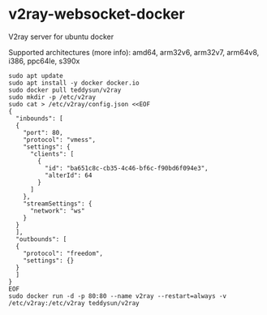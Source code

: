 # v2ray-websocket-docker
V2ray server for ubuntu docker

Supported architectures (more info): amd64, arm32v6, arm32v7, arm64v8, i386, ppc64le, s390x

```console 
sudo apt update
sudo apt install -y docker docker.io
sudo docker pull teddysun/v2ray
sudo mkdir -p /etc/v2ray
sudo cat > /etc/v2ray/config.json <<EOF
{
  "inbounds": [
  {
    "port": 80,
    "protocol": "vmess",
    "settings": {
      "clients": [
        {
          "id": "ba651c8c-cb35-4c46-bf6c-f90bd6f094e3",
          "alterId": 64
        }
      ]
    },
    "streamSettings": {
      "network": "ws"
    }
  }
  ],
  "outbounds": [
  {
    "protocol": "freedom",
    "settings": {}
  }
  ]
}
EOF
sudo docker run -d -p 80:80 --name v2ray --restart=always -v /etc/v2ray:/etc/v2ray teddysun/v2ray
```



